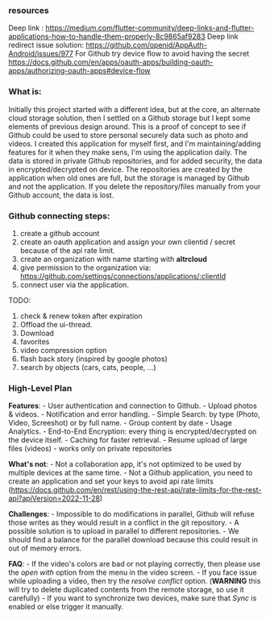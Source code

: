 ### resources
Deep link : https://medium.com/flutter-community/deep-links-and-flutter-applications-how-to-handle-them-properly-8c9865af9283
Deep link redirect issue solution: https://github.com/openid/AppAuth-Android/issues/977
For Github try device flow to avoid having the secret https://docs.github.com/en/apps/oauth-apps/building-oauth-apps/authorizing-oauth-apps#device-flow

### What is:
Initially this project started with a different idea, but at the core, an alternate cloud storage solution, then I settled on a Github storage but I kept some elements of previous design around.
This is a proof of concept to see if Github could be used to store personal securely data such as photo and videos.
I created this application for myself first, and I'm maintaining/adding features for it when they make sens, I'm using the application daily.
The data is stored in private Github repositories, and for added security, the data in encrypted/decrypted on device.
The repositories are created by the application when old ones are full, but the storage is managed by Github and not the application.
If you delete the repository/files manually from your Github account, the data is lost.

### Github connecting steps:
1. create a github account
2. create an oauth application and assign your own clientid / secret because of the api rate limit.
3. create an organization with name starting with **altrcloud**
4. give permission to the organization via: https://github.com/settings/connections/applications/:clientId
5. connect user via the application.

TODO: 
1. check & renew token after expiration
2. Offload the ui-thread.
3. Download
4. favorites
5. video compression option
6. flash back story (inspired by google photos)
7. search by objects (cars, cats, people, ...)

### High-Level Plan

**Features**:
    - User authentication and connection to Github.
    - Upload photos & videos.
    - Notification and error handling.
    - Simple Search: by type (Photo, Video, Screeshot) or by full name.
    - Group content by date
    - Usage Analytics.
    - End-to-End Encryption: every thing is encrypted/decrypted on the device itself.
    - Caching for faster retrieval.
    - Resume upload of large files (videos)
    - works only on private repositories

**What's not**:
    - Not a collaboration app, it's not optimized to be used by multiple devices at the same time.
    - Not a Github application, you need to create an application and set your keys to avoid api rate limits (https://docs.github.com/en/rest/using-the-rest-api/rate-limits-for-the-rest-api?apiVersion=2022-11-28)

**Challenges**:
    - Impossible to do modifications in parallel, Github will refuse those writes as they would result in a conflict in the git repository.
    - A possible solution is to upload in parallel to different repositories.
    - We should find a balance for the parallel download because this could result in out of memory errors.

**FAQ**:
    - If the video's colors are bad or not playing correctly, then please use the *open with* option from the menu in the video screen.
    - If you face issue while uploading a video, then try the *resolve conflict* option. (**WARNING** this will try to delete duplicated contents from the remote storage, so use it carefully)
    - If you want to synchronize two devices, make sure that *Sync* is enabled or else trigger it manually.